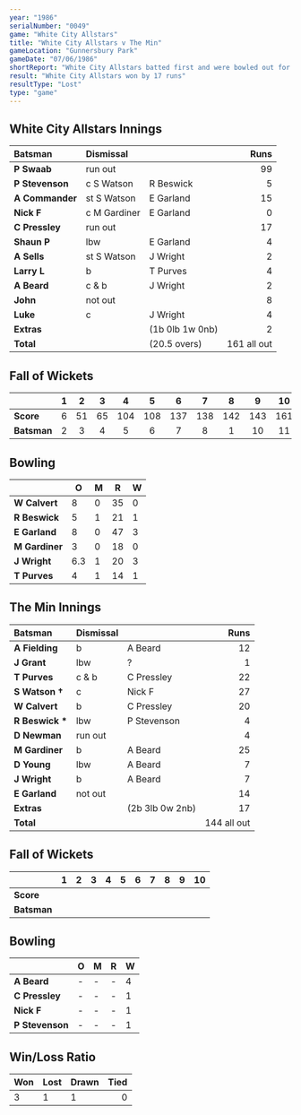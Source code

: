 ```yaml
---
year: "1986"
serialNumber: "0049"
game: "White City Allstars"
title: "White City Allstars v The Min"
gameLocation: "Gunnersbury Park"
gameDate: "07/06/1986"
shortReport: "White City Allstars batted first and were bowled out for 161. The Min replied with 144 all out."
result: "White City Allstars won by 17 runs"
resultType: "Lost"
type: "game"
---
```


## White City Allstars Innings

| Batsman | Dismissal |  | Runs |
|:---|:---|---|---:|
| **P Swaab** | run out |  | 99 | 
| **P Stevenson** | c S Watson | R Beswick | 5 | 
| **A Commander** | st S Watson | E Garland | 15 | 
| **Nick F** | c M Gardiner | E Garland | 0 | 
| **C Pressley** | run out |  | 17 | 
| **Shaun P** | lbw | E Garland | 4 | 
| **A Sells** | st S Watson | J Wright | 2 | 
| **Larry L** | b | T Purves | 4 | 
| **A Beard** | c & b | J Wright | 2 | 
| **John** | not out |  | 8 | 
| **Luke** | c | J Wright | 4 | 
| **Extras** | | (1b 0lb 1w 0nb) | 2 | 
| **Total** | | (20.5 overs) | 161 all out | 

## Fall of Wickets

| | 1 | 2 | 3 | 4 | 5 | 6 | 7 | 8 | 9 | 10 |
|---|:---:|:---:|:---:|:---:|:---:|:---:|:---:|:---:|:---:|:---:|
| **Score** | 6 | 51 | 65 | 104 | 108 | 137 | 138 | 142 | 143 | 161 | 
| **Batsman** | 2 | 3 | 4 | 5 | 6 | 7 | 8 | 1 | 10 | 11 | 


## Bowling

| | O | M | R | W |
|---|---|---|---|---|
| **W Calvert** | 8 | 0 | 35 | 0 | 
| **R Beswick** | 5 | 1 | 21 | 1 | 
| **E Garland** | 8 | 0 | 47 | 3 | 
| **M Gardiner** | 3 | 0 | 18 | 0 | 
| **J Wright** | 6.3 | 1 | 20 | 3 |
| **T Purves** | 4 | 1 | 14 | 1 | 

## The Min Innings

| Batsman | Dismissal |  | Runs |
|:---|:---|---|---:|
| **A Fielding** | b | A Beard | 12 | 
| **J Grant** | lbw | ? | 1 | 
| **T Purves** | c & b | C Pressley | 22 | 
| **S Watson &#8224;** | c | Nick F | 27 | 
| **W Calvert** | b | C Pressley | 20 | 
| **R Beswick &#42;** | lbw | P Stevenson | 4 | 
| **D Newman** | run out |  | 4 | 
| **M Gardiner** | b | A Beard | 25 | 
| **D Young** | lbw | A Beard | 7 | 
| **J Wright** | b | A Beard | 7 | 
| **E Garland** | not out |  | 14 | 
| **Extras** | | (2b 3lb 0w 2nb) | 17 | 
| **Total** | | | 144 all out | 

## Fall of Wickets

| | 1 | 2 | 3 | 4 | 5 | 6 | 7 | 8 | 9 | 10 |
|---|:---:|:---:|:---:|:---:|:---:|:---:|:---:|:---:|:---:|:---:|
| **Score** |  |  |  |  |  |  |  |  |  |  |
| **Batsman** |  |  |  |  |  |  |  |  |  |  |  |


## Bowling

| | O | M | R | W |
|---|---|---|---|---|
| **A Beard** | - | - | - | 4 | 
| **C Pressley** | - | - | - | 1 | 
| **Nick F** | - | - | - | 1 | 
| **P Stevenson** | - | - | - | 1 | 

## Win/Loss Ratio

| Won | Lost | Drawn | Tied |
|:---|:---|:---|---:|
| 3 | 1 | 1 | 0 |